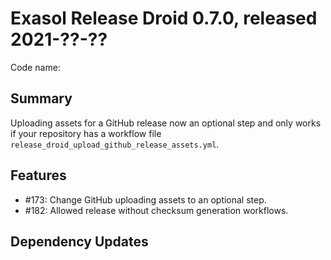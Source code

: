 # Exasol Release Droid 0.7.0, released 2021-??-??

Code name: 

## Summary

Uploading assets for a GitHub release now an optional step and only works if your repository has a workflow file `release_droid_upload_github_release_assets.yml`.

## Features

* #173: Change GitHub uploading assets to an optional step.
* #182: Allowed release without checksum generation workflows.

## Dependency Updates
